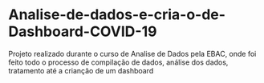 # Analise-de-dados-e-cria-o-de-Dashboard-COVID-19
Projeto realizado durante o curso de Analise de Dados pela EBAC, onde foi feito todo o processo de compilação de dados, análise dos dados, tratamento até a crianção de um dashboard
